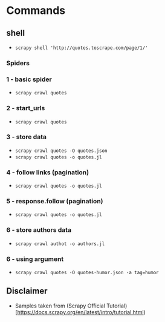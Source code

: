 # Commands

## shell

- `scrapy shell 'http://quotes.toscrape.com/page/1/'`

### Spiders

### 1 - basic spider

- `scrapy crawl quotes`

### 2 - start_urls

- `scrapy crawl quotes`

### 3 - store data

- `scrapy crawl quotes -O quotes.json`
- `scrapy crawl quotes -o quotes.jl`

### 4 - follow links (pagination)

- `scrapy crawl quotes -o quotes.jl`

### 5 - response.follow (pagination)

- `scrapy crawl quotes -o quotes.jl`

### 6 - store authors data

- `scrapy crawl authot -o authors.jl`

### 6 - using argument

- `scrapy crawl quotes -O quotes-humor.json -a tag=humor`

## Disclaimer

- Samples taken from (Scrapy Official Tutorial)[<https://docs.scrapy.org/en/latest/intro/tutorial.html>)
